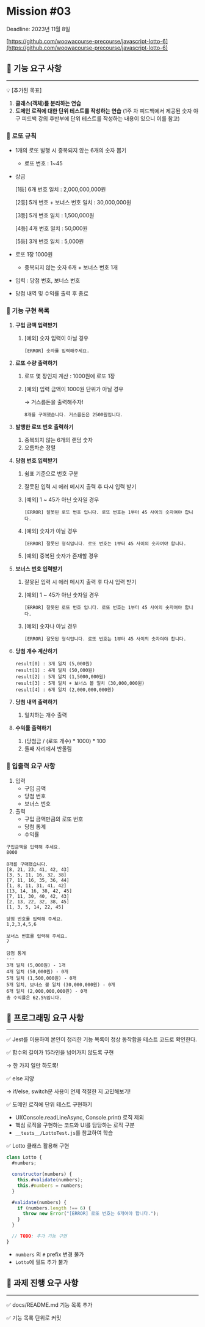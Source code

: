 # Mission #03

Deadline: 2023년 11월 8일

[https://github.com/woowacourse-precourse/javascript-lotto-6](https://github.com/woowacourse-precourse/javascript-lotto-6)

## 🚀 기능 요구 사항

---

<aside>
💡 [추가된 목표]

1. **클래스(객체)를 분리하는 연습**
2. **도메인 로직에 대한 단위 테스트를 작성하는 연습**
(1주 차 피드백에서 제공된 숫자 야구 피드백 강의 후반부에 단위 테스트를 작성하는 내용이 있으니 이를 참고)
</aside>

### 📌 로또 규칙

- 1개의 로또 발행 시 중복되지 않는 6개의 숫자 뽑기
    - 로또 번호 : 1~45
- 상금
    
    [1등] 6개 번호 일치 : 2,000,000,000원
    
    [2등] 5개 번호 + 보너스 번호 일치 : 30,000,000원
    
    [3등] 5개 번호 일치 : 1,500,000원
    
    [4등] 4개 번호 일치 : 50,000원
    
    [5등] 3개 번호 일치 : 5,000원
    
- 로또 1장 1000원
    - 중복되지 않는 숫자 6개 + 보너스 번호 1개
- 입력 : 당첨 번호, 보너스 번호
- 당첨 내역 및 수익률 출력 후 종료

### 📌 기능 구현 목록

1. **구입 금액 입력받기**
    1. [예외] 숫자 입력이 아닐 경우
        
        ```
        [ERROR] 숫자를 입력해주세요.
        ```
        
2. **로또 수량 출력하기**
    1. 로또 몇 장인지 계산 : 1000원에 로또 1장
    2. [예외] 입력 금액이 1000원 단위가 아닐 경우
        
        → 거스름돈을 출력해주자!
        
        ```
        8개를 구매했습니다. 거스름돈은 2500원입니다.
        ```
        
3. **발행한 로또 번호 출력하기**
    1. 중복되지 않는 6개의 랜덤 숫자
    2. 오름차순 정렬
4. **당첨 번호 입력받기**
    1. 쉼표 기준으로 번호 구분
    2. 잘못된 입력 시 에러 메시지 출력 후 다시 입력 받기
    3. [예외] 1 ~ 45가 아닌 숫자일 경우
        
        ```
        [ERROR] 잘못된 로또 번호 입니다. 로또 번호는 1부터 45 사이의 숫자여야 합니다.
        ```
        
    4. [예외] 숫자가 아닐 경우
        
        ```
        [ERROR] 잘못된 형식입니다. 로또 번호는 1부터 45 사이의 숫자여야 합니다.
        ```
        
    5. [예외] 중복된 숫자가 존재할 경우
5. **보너스 번호 입력받기**
    1. 잘못된 입력 시 에러 메시지 출력 후 다시 입력 받기
    2. [예외] 1 ~ 45가 아닌 숫자일 경우
        
        ```
        [ERROR] 잘못된 로또 번호 입니다. 로또 번호는 1부터 45 사이의 숫자여야 합니다.
        ```
        
    3. [예외] 숫자나 아닐 경우
        
        ```
        [ERROR] 잘못된 형식입니다. 로또 번호는 1부터 45 사이의 숫자여야 합니다.
        ```
        
6. **당첨 개수 계산하기**
    
    ```
    result[0] : 3개 일치 (5,000원)
    result[1] : 4개 일치 (50,000원)
    result[2] : 5개 일치 (1,5000,000원)
    result[3] : 5개 일치 + 보너스 볼 일치 (30,000,000원)
    result[4] : 6개 일치 (2,000,000,000원)
    ```
    
7. **당첨 내역 출력하기**
    1. 일치하는 개수 출력
8. **수익률 출력하기**
    1. (당첨금 / (로또 개수) * 1000) * 100
    2. 둘째 자리에서 반올림

### 📌 입출력 요구 사항

1. 입력
    - 구입 금액
    - 당첨 번호
    - 보너스 번호
2. 출력
    - 구입 금액만큼의 로또 번호
    - 당첨 통계
    - 수익률

```
구입금액을 입력해 주세요.
8000

8개를 구매했습니다.
[8, 21, 23, 41, 42, 43]
[3, 5, 11, 16, 32, 38]
[7, 11, 16, 35, 36, 44]
[1, 8, 11, 31, 41, 42]
[13, 14, 16, 38, 42, 45]
[7, 11, 30, 40, 42, 43]
[2, 13, 22, 32, 38, 45]
[1, 3, 5, 14, 22, 45]

당첨 번호를 입력해 주세요.
1,2,3,4,5,6

보너스 번호를 입력해 주세요.
7

당첨 통계
---
3개 일치 (5,000원) - 1개
4개 일치 (50,000원) - 0개
5개 일치 (1,500,000원) - 0개
5개 일치, 보너스 볼 일치 (30,000,000원) - 0개
6개 일치 (2,000,000,000원) - 0개
총 수익률은 62.5%입니다.
```

## 🚀 프로그래밍 요구 사항

---

✅ Jest를 이용하여 본인이 정리한 기능 목록이 정상 동작함을 테스트 코드로 확인한다.

✅ 함수의 길이가 15라인을 넘어가지 않도록 구현

→ 한 가지 일만 하도록!

✅ else 지양

→ if/else, switch문 사용이 언제 적절한 지 고민해보기!

✅ 도메인 로직에 단위 테스트 구현하기

- UI(Console.readLineAsync, Console.print) 로직 제외
- 핵심 로직을 구현하는 코드와 UI를 담당하는 로직 구분
- `__tests__/LottoTest.js`를 참고하여 학습

✅ Lotto 클래스 활용해 구현

```jsx
class Lotto {
  #numbers;

  constructor(numbers) {
    this.#validate(numbers);
    this.#numbers = numbers;
  }

  #validate(numbers) {
    if (numbers.length !== 6) {
      throw new Error("[ERROR] 로또 번호는 6개여야 합니다.");
    }
  }

  // TODO: 추가 기능 구현
}
```

- `numbers` 의 `#` prefix 변경 불가
- `Lotto`에 필드 추가 불가

## 🚀 과제 진행 요구 사항

---

✅ docs/README.md 기능 목록 추가

✅ 기능 목록 단위로 커밋

